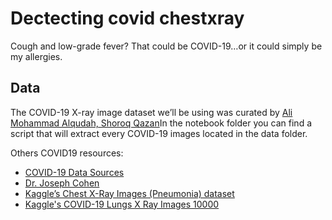 # Dectecting covid chestxray

Cough and low-grade fever? That could be COVID-19…or it could simply be my allergies.

## Data

The COVID-19 X-ray image dataset we’ll be using was curated by [Ali Mohammad Alqudah, Shoroq Qazan](https://data.mendeley.com/datasets/2fxz4px6d8/4#folder-2eec69c7-9b6c-4864-b9d5-bd059e2dd24b)In the notebook folder you can find a script that will extract every COVID-19 images located in the data folder.



Others COVID19 resources:

* [COVID-19 Data Sources](https://tamids.tamu.edu/2020/03/31/covid-19-data-sources/)
* [Dr. Joseph Cohen](https://github.com/ieee8023/covid-chestxray-dataset)
* [Kaggle’s Chest X-Ray Images (Pneumonia) dataset](https://www.kaggle.com/paultimothymooney/chest-xray-pneumonia)
* [Kaggle's COVID-19 Lungs X Ray Images 10000](https://www.kaggle.com/nabeelsajid917/covid-19-x-ray-10000-images?select=train_covid19.py)
